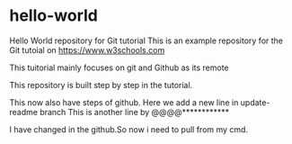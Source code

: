 # hello-world
Hello World repository for Git tutorial
This is an example repository for the Git tutoial on https://www.w3schools.com

This tuitorial mainly focuses on git and Github as its remote

This repository is built step by step in the tutorial.

This now also have steps of github.
Here we add a new line in update-readme branch
This is another line by @@@@************

I have changed in the github.So now i need to pull from my cmd.
